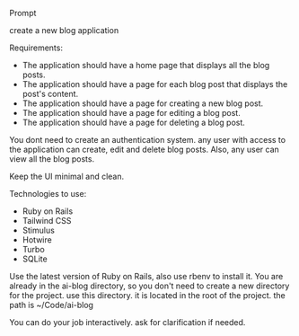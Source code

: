 Prompt

create a new blog application

Requirements:

- The application should have a home page that displays all the blog posts.
- The application should have a page for each blog post that displays the post's content.
- The application should have a page for creating a new blog post.
- The application should have a page for editing a blog post.
- The application should have a page for deleting a blog post.

You dont need to create an authentication system. any user with access to the application can create, edit and delete blog posts.
Also, any user can view all the blog posts.

Keep the UI minimal and clean.

Technologies to use:

- Ruby on Rails
- Tailwind CSS
- Stimulus
- Hotwire
- Turbo
- SQLite

Use the latest version of Ruby on Rails, also use rbenv to install it.
You are already in the ai-blog directory, so you don't need to create a new directory for the project. use this directory. it is located in the root of the project. the path is ~/Code/ai-blog

You can do your job interactively. ask for clarification if needed.
